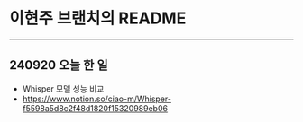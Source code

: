 # 이현주 브랜치의 README
------
## 240920 오늘 한 일

- Whisper 모델 성능 비교
- https://www.notion.so/ciao-m/Whisper-f5598a5d8c2f48d1820f15320989eb06